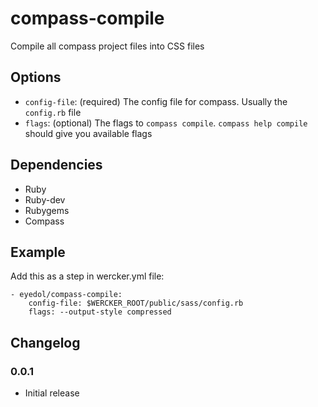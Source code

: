 # compass-compile

Compile all compass project files into CSS files

## Options

* `config-file`: (required) The config file for compass. Usually the `config.rb` file
* `flags`: (optional) The flags to `compass compile`. `compass help compile` should give you available flags


## Dependencies

* Ruby
* Ruby-dev
* Rubygems
* Compass


## Example

Add this as a step in wercker.yml file:

    - eyedol/compass-compile:
        config-file: $WERCKER_ROOT/public/sass/config.rb
        flags: --output-style compressed


## Changelog

### 0.0.1

- Initial release